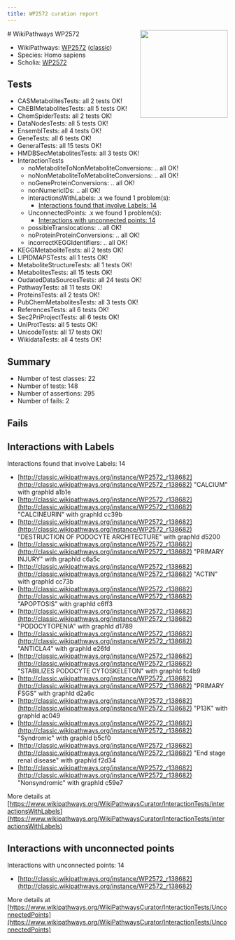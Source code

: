 ```yaml
---
title: WP2572 curation report
---
```


<img style="float: right; width: 200px" src="https://upload.wikimedia.org/wikipedia/commons/thumb/8/83/Wplogo_with_text_500.png/640px-Wplogo_with_text_500.png" />
# WikiPathways WP2572

* WikiPathways: [WP2572](https://wikipathways.org/pathways/WP2572) ([classic](https://classic.wikipathways.org/instance/WP2572))
* Species: Homo sapiens
* Scholia: [WP2572](https://scholia.toolforge.org/wikipathways/WP2572)
## Tests
* CASMetabolitesTests: all 2 tests OK!
* ChEBIMetabolitesTests: all 5 tests OK!
* ChemSpiderTests: all 2 tests OK!
* DataNodesTests: all 5 tests OK!
* EnsemblTests: all 4 tests OK!
* GeneTests: all 6 tests OK!
* GeneralTests: all 15 tests OK!
* HMDBSecMetabolitesTests: all 3 tests OK!
* InteractionTests
    * noMetaboliteToNonMetaboliteConversions: .. all OK!
    * noNonMetaboliteToMetaboliteConversions: .. all OK!
    * noGeneProteinConversions: .. all OK!
    * nonNumericIDs: .. all OK!
    * interactionsWithLabels: .x we found 1 problem(s):
        * [Interactions found that involve Labels: 14](#fe97a8bc)
    * UnconnectedPoints: .x we found 1 problem(s):
        * [Interactions with unconnected points: 14](#7f1d407b)
    * possibleTranslocations: .. all OK!
    * noProteinProteinConversions: .. all OK!
    * incorrectKEGGIdentifiers: .. all OK!
* KEGGMetaboliteTests: all 2 tests OK!
* LIPIDMAPSTests: all 1 tests OK!
* MetaboliteStructureTests: all 1 tests OK!
* MetabolitesTests: all 15 tests OK!
* OudatedDataSourcesTests: all 24 tests OK!
* PathwayTests: all 11 tests OK!
* ProteinsTests: all 2 tests OK!
* PubChemMetabolitesTests: all 3 tests OK!
* ReferencesTests: all 6 tests OK!
* Sec2PriProjectTests: all 6 tests OK!
* UniProtTests: all 5 tests OK!
* UnicodeTests: all 17 tests OK!
* WikidataTests: all 4 tests OK!


## Summary

* Number of test classes: 22
* Number of tests: 148
* Number of assertions: 295
* Number of fails: 2

## Fails

<a name="fe97a8bc" />

## Interactions with Labels

Interactions found that involve Labels: 14

* [http://classic.wikipathways.org/instance/WP2572_r138682](http://classic.wikipathways.org/instance/WP2572_r138682) "CALCIUM" with graphId a1b1e
* [http://classic.wikipathways.org/instance/WP2572_r138682](http://classic.wikipathways.org/instance/WP2572_r138682) "CALCINEURIN" with graphId cc39b
* [http://classic.wikipathways.org/instance/WP2572_r138682](http://classic.wikipathways.org/instance/WP2572_r138682) "DESTRUCTION OF
PODOCYTE
ARCHITECTURE" with graphId d5200
* [http://classic.wikipathways.org/instance/WP2572_r138682](http://classic.wikipathways.org/instance/WP2572_r138682) "PRIMARY 
INJURY" with graphId c6a5c
* [http://classic.wikipathways.org/instance/WP2572_r138682](http://classic.wikipathways.org/instance/WP2572_r138682) "ACTIN" with graphId cc73b
* [http://classic.wikipathways.org/instance/WP2572_r138682](http://classic.wikipathways.org/instance/WP2572_r138682) "APOPTOSIS" with graphId c6ff3
* [http://classic.wikipathways.org/instance/WP2572_r138682](http://classic.wikipathways.org/instance/WP2572_r138682) "PODOCYTOPENIA" with graphId d1789
* [http://classic.wikipathways.org/instance/WP2572_r138682](http://classic.wikipathways.org/instance/WP2572_r138682) "ANTICLA4" with graphId e26fd
* [http://classic.wikipathways.org/instance/WP2572_r138682](http://classic.wikipathways.org/instance/WP2572_r138682) "STABILIZES 
PODOCYTE
CYTOSKELETON" with graphId fc4b9
* [http://classic.wikipathways.org/instance/WP2572_r138682](http://classic.wikipathways.org/instance/WP2572_r138682) "PRIMARY 
FSGS" with graphId d2a6c
* [http://classic.wikipathways.org/instance/WP2572_r138682](http://classic.wikipathways.org/instance/WP2572_r138682) "P13K" with graphId ac049
* [http://classic.wikipathways.org/instance/WP2572_r138682](http://classic.wikipathways.org/instance/WP2572_r138682) "Syndromic" with graphId b5cf0
* [http://classic.wikipathways.org/instance/WP2572_r138682](http://classic.wikipathways.org/instance/WP2572_r138682) "End
stage
renal
disease" with graphId f2d34
* [http://classic.wikipathways.org/instance/WP2572_r138682](http://classic.wikipathways.org/instance/WP2572_r138682) "Nonsyndromic" with graphId c59e7


More details at [https://www.wikipathways.org/WikiPathwaysCurator/InteractionTests/interactionsWithLabels](https://www.wikipathways.org/WikiPathwaysCurator/InteractionTests/interactionsWithLabels)

<a name="7f1d407b" />

## Interactions with unconnected points

Interactions with unconnected points: 14

* [http://classic.wikipathways.org/instance/WP2572_r138682](http://classic.wikipathways.org/instance/WP2572_r138682)


More details at [https://www.wikipathways.org/WikiPathwaysCurator/InteractionTests/UnconnectedPoints](https://www.wikipathways.org/WikiPathwaysCurator/InteractionTests/UnconnectedPoints)

